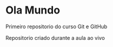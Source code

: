 # Ola Mundo
 Primeiro repositorio do curso Git e GitHub

 Repositorio criado durante a aula ao vivo
